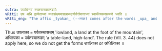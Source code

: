 ```yaml
---
sutra: उपाधिभ्यां त्यकन्नासन्नारूढयोः
vRtti: उप अधि इत्येताभ्यां यथासंख्यमासन्नारूढयोर्वर्त्तमानाभ्यां स्वार्थेत्यकन्प्रत्ययो भवति ॥
vRtti_eng: "The affix _tyakan_ (--त्यक) comes after the words _upa_ and _adhi_, in the sense of 'nearness' and 'elevation' respectively; the words so formed being Names."
---
```

Thus उपत्यका = पर्वतस्थासन्नम् 'lowland, a land at the foot of the mountain', अधित्यका = पर्वतस्यारूढम् 'a table-land, high-land'. The rule (VII. 3. 44) does not apply here, so we do not get the forms उपत्यिका or अधित्यिका ॥
